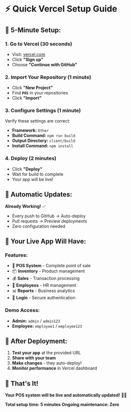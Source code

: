 # ⚡ Quick Vercel Setup Guide

## 🚀 **5-Minute Setup:**

### **1. Go to Vercel (30 seconds)**
- Visit: [vercel.com](https://vercel.com)
- Click **"Sign up"**
- Choose **"Continue with GitHub"**

### **2. Import Your Repository (1 minute)**
- Click **"New Project"**
- Find **`POS`** in your repositories
- Click **"Import"**

### **3. Configure Settings (1 minute)**
Verify these settings are correct:
- **Framework:** `Other`
- **Build Command:** `npm run build`
- **Output Directory:** `client/build`
- **Install Command:** `npm install`

### **4. Deploy (2 minutes)**
- Click **"Deploy"**
- Wait for build to complete
- Your app will be live!

## 🔄 **Automatic Updates:**

**Already Working!** ✅
- Every push to GitHub → Auto-deploy
- Pull requests → Preview deployments
- Zero configuration needed

## 🎯 **Your Live App Will Have:**

### **Features:**
- 🏪 **POS System** - Complete point of sale
- 📦 **Inventory** - Product management
- 💰 **Sales** - Transaction processing
- 👥 **Employees** - HR management
- 📊 **Reports** - Business analytics
- 🔐 **Login** - Secure authentication

### **Demo Access:**
- **Admin:** `admin` / `admin123`
- **Employee:** `employee1` / `employee123`

## 📱 **After Deployment:**

1. **Test your app** at the provided URL
2. **Share with your team**
3. **Make changes** - they auto-deploy!
4. **Monitor performance** in Vercel dashboard

## 🎉 **That's It!**

**Your POS system will be live and automatically updated!** 🚀✨

**Total setup time: 5 minutes**
**Ongoing maintenance: Zero**
